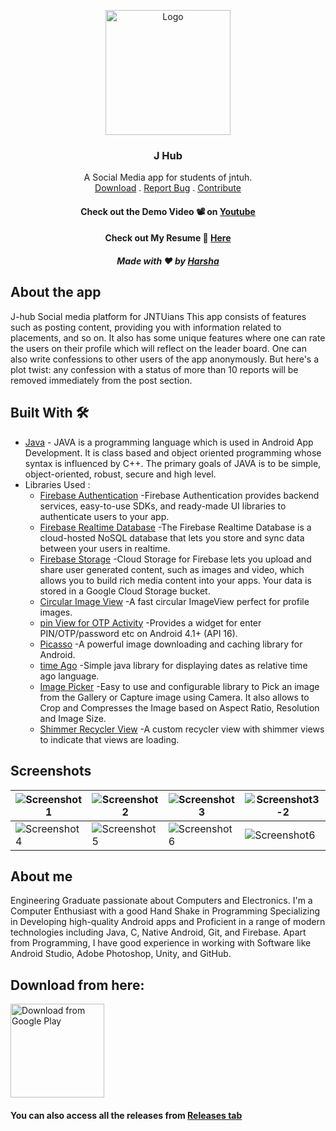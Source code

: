 <p align="center">
  <a href="#">
    <img src="https://user-images.githubusercontent.com/91326578/187372688-e24fc44d-91a0-4782-aa9d-dff4fe44442f.png" alt="Logo" width="200" height="200">
  </a>
  <h3 align="center">J Hub</h3>
  <p align="center">
    A Social Media app for students of jntuh.
   <br />
    <a href="http://play.google.com/store/apps/details?id=com.appsByHarsha.jhub">Download</a>
    .
    <a href="https://github.com/TejaHarsha29/jhub/issues">Report Bug</a>
    .
   <a href="#contribution">Contribute</a>
  
  <h4 align="center">Check out the Demo Video 📽 on <a href="https://youtu.be/KNJab8bFc-E">Youtube</a></h3>
  <h4 align="center">Check out My Resume 📝 <a href="https://github.com/TejaHarsha29/jhub/files/9451340/Resume_tejaHarsha.pdf">Here</a></h3>
  <h5 align="center">Made with ❤️ by  <a href="https://github.com/TejaHarsha29">Harsha</a></h3>
  

  </p>
</p>

## About the app
J-hub 
Social media platform for JNTUians
This app consists of features such as posting content, providing you with information related to placements, and so on.
It also has some unique features where one can rate the users on their profile which will reflect on the leader board.
One can also write confessions to other users of the app anonymously.
But here's a plot twist: any confession with a status of more than 10 reports will be removed immediately from the post section.

## Built With  🛠
-   [Java](https://www.java.com/en/)  - JAVA is a programming language which is used in Android App Development. It is class based and object oriented programming whose syntax is influenced by C++. The primary goals of JAVA is to be simple, object-oriented, robust, secure and high level.
-   Libraries Used : 
      -   [Firebase Authentication](https://firebase.google.com/docs/auth#:~:text=Firebase%20Authentication%20provides%20backend%20services,Facebook%20and%20Twitter%2C%20and%20more.)   -Firebase Authentication provides backend services, easy-to-use SDKs, and ready-made UI libraries to authenticate users to your app.
      -   [Firebase Realtime Database](https://firebase.google.com/products/realtime-database?gclid=CjwKCAjw6raYBhB7EiwABge5KrUeT93pG4ZZdS1u5UB7Yx5pLYDjzBLRMpbwwM7Zh6oT7fx_fLXU5hoCR9cQAvD_BwE&gclsrc=aw.ds)   -The Firebase Realtime Database is a cloud-hosted NoSQL database that lets you store and sync data between your users in realtime.
      -   [Firebase Storage](https://firebase.google.com/docs/storage/android/start)    -Cloud Storage for Firebase lets you upload and share user generated content, such as images and video, which allows you to build rich media content into your apps. Your data is stored in a Google Cloud Storage bucket.
      -   [Circular Image View](https://github.com/hdodenhof/CircleImageView)   -A fast circular ImageView perfect for profile images.
      -   [pin View for OTP Activity](https://github.com/ChaosLeung/PinView)    -Provides a widget for enter PIN/OTP/password etc on Android 4.1+ (API 16).
      -   [Picasso](https://github.com/square/picasso)    -A powerful image downloading and caching library for Android.
      -   [time Ago](https://github.com/marlonlom/timeago)    -Simple java library for displaying dates as relative time ago language.
      -   [Image Picker](https://github.com/Dhaval2404/ImagePicker)   -Easy to use and configurable library to Pick an image from the Gallery or Capture image using Camera. It also allows to Crop and Compresses the Image based on Aspect Ratio, Resolution and Image Size.
      -   [Shimmer Recycler View](https://github.com/sharish/ShimmerRecyclerView)   -A custom recycler view with shimmer views to indicate that views are loading.

## Screenshots
|![Screenshot1](https://user-images.githubusercontent.com/91326578/187391524-6bc92263-f966-4a8a-bbb9-9d8d837e3dbd.jpeg)|![Screenshot2](https://user-images.githubusercontent.com/91326578/187391533-1677fed9-6c6b-43cb-bcc6-bda6a661fd10.jpeg)|![Screenshot3](https://user-images.githubusercontent.com/91326578/187391537-a75f6fd7-65f8-4829-bcd1-927e68030e0f.jpeg)|![Screenshot3-2](https://user-images.githubusercontent.com/91326578/187391541-22552860-8911-476a-8070-09fb0446e093.jpeg)|
|---|---|---|---|
|![Screenshot4](https://user-images.githubusercontent.com/91326578/187391545-e1bce4b4-864f-45e2-9e73-0bf873eee7be.jpeg)|![Screenshot5](https://user-images.githubusercontent.com/91326578/187391550-13de6287-ead8-480a-b91a-b1b830c58ddd.jpeg)|![Screenshot6](https://user-images.githubusercontent.com/91326578/187391553-0cbf8806-ce0c-4a74-95af-674f94f3c721.jpeg)|![Screenshot6](https://user-images.githubusercontent.com/91326578/187391558-44d2a5e1-84d3-4d79-97a5-70937372699e.jpeg)|

## About me
Engineering Graduate passionate about Computers and Electronics. I'm a Computer Enthusiast with a good Hand Shake in Programming Specializing in Developing high-quality Android apps and Proficient in a range of modern technologies including Java, C, Native Android, Git, and Firebase. Apart from Programming, I have good experience in working with Software like Android Studio, Adobe Photoshop, Unity, and GitHub.


## Download from here:

<a href='https://bit.ly/jhubapp' target='_blank'>
    <img height='150' style='border:0px;height:150px;' src='https://play.google.com/intl/en_us/badges/static/images/badges/en_badge_web_generic.png' border='0' alt='Download from Google Play' />   </a>
 
<h4>You can also access all the releases from <a href="https://github.com/TejaHarsha29/jhub/releases">Releases tab</a></h3>




